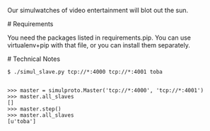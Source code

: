 Our simulwatches of video entertainment will blot out the sun.

<A name="toc1-2" title="Requirements" />
# Requirements

You need the packages listed in requirements.pip.  You can use virtualenv+pip with that file, or you can install them separately.

<A name="toc1-7" title="Technical Notes" />
# Technical Notes

    $ ./simul_slave.py tcp://*:4000 tcp://*:4001 toba


    >>> master = simulproto.Master('tcp://*:4000', 'tcp://*:4001')
    >>> master.all_slaves
    []
    >>> master.step()
    >>> master.all_slaves
    [u'toba']
